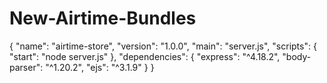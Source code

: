 # New-Airtime-Bundles
{
  "name": "airtime-store",
  "version": "1.0.0",
  "main": "server.js",
  "scripts": {
    "start": "node server.js"
  },
  "dependencies": {
    "express": "^4.18.2",
    "body-parser": "^1.20.2",
    "ejs": "^3.1.9"
  }
}
